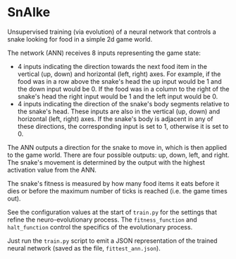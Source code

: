 # SnAIke

Unsupervised training (via evolution) of a neural network that controls a
snake looking for food in a simple 2d game world.

The network (ANN) receives 8 inputs representing the game state:

- 4 inputs indicating the direction towards the next food item in the
  vertical (up, down) and horizontal (left, right) axes. For example,
  if the food was in a row above the snake's head the up input would be
  1 and the down input would be 0. If the food was in a column to the
  right of the snake's head the right input would be 1 and the left input
  would be 0.
- 4 inputs indicating the direction of the snake's body segments relative
  to the snake's head. These inputs are also in the vertical (up, down)
  and horizontal (left, right) axes. If the snake's body is adjacent
  in any of these directions, the corresponding input is set to 1,
  otherwise it is set to 0.
    
The ANN outputs a direction for the snake to move in, which is then
applied to the game world. There are four possible outputs: up, down,
left, and right. The snake's movement is determined by the output with
the highest activation value from the ANN.
    
The snake's fitness is measured by how many food items it eats before
it dies or before the maximum number of ticks is reached (i.e. the
game times out).

See the configuration values at the start of `train.py` for the settings
that refine the neuro-evolutionary process. The `fitness_function` and
`halt_function` control the specifics of the evolutionary process.

Just run the `train.py` script to emit a JSON representation of the
trained neural network (saved as the file, `fittest_ann.json`).